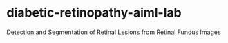 # diabetic-retinopathy-aiml-lab
Detection and Segmentation of Retinal Lesions from Retinal Fundus Images
